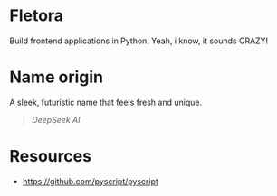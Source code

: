 # Fletora
Build frontend applications in Python. Yeah, i know, it sounds CRAZY!

# Name origin
A sleek, futuristic name that feels fresh and unique.
> <i>DeepSeek AI</i>

# Resources
- https://github.com/pyscript/pyscript
